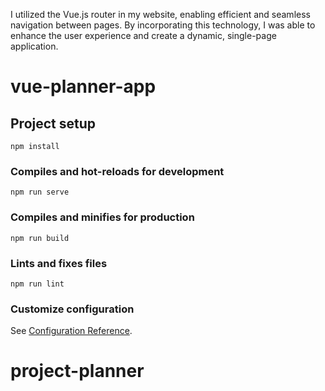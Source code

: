I utilized the Vue.js router in my website, enabling efficient and seamless navigation between pages. By incorporating this technology, I was able to enhance the user experience and create a dynamic, single-page application.

# vue-planner-app

## Project setup
```
npm install
```

### Compiles and hot-reloads for development
```
npm run serve
```

### Compiles and minifies for production
```
npm run build
```

### Lints and fixes files
```
npm run lint
```

### Customize configuration
See [Configuration Reference](https://cli.vuejs.org/config/).
# project-planner
